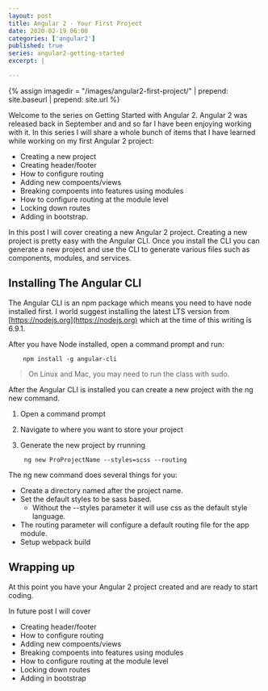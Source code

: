 ```yaml
---
layout: post
title: Angular 2 - Your First Project
date: 2020-02-19 06:00
categories: ['angular2']
published: true
series: angular2-getting-started
excerpt: |

---
```


{% assign imagedir = "/images/angular2-first-project/" | prepend: site.baseurl | prepend: site.url %}

Welcome to the series on Getting Started with Angular 2.  Angular 2 was released back in September and and so far I have been enjoying working with it.   In this series I will share a whole  bunch of items that I have learned while working on my first Angular 2 project: 

* Creating a new project
* Creating header/footer 
* How to configure routing 
* Adding new compoents/views
* Breaking compoents into features using modules
* How to configure routing at the module level
* Locking down routes
* Adding in bootstrap.  

In this post I will cover creating a new Angular 2 project.   Creating a new project  is pretty easy with the Angular CLI.  Once you install the CLI you can generate a new project and use the CLI to  generate various files such as components, modules, and services. 

## Installing The Angular  CLI

The Angular CLI is an npm package which means you need to have node installed first.  I world suggest installing the latest LTS version from [https://nodejs.org](https://nodejs.org) which at the time of this writing is 6.9.1.

After  you have Node installed, open a command prompt and run:

		npm install -g angular-cli 
		
> On Linux and Mac, you may need to run the class with sudo. 

After the Angular CLI is installed you can create a new project with the ng new command.

1. Open a command prompt
1. Navigate to where you want to store your project
1. Generate the new project by rrunning

		ng new ProProjectName --styles=scss --routing 
 
 The ng new command does several things for you:
 
* Create a directory named after the project name.  
* Set the default styles to be sass based.  
	* Without the --styles parameter it will use css as the default style language.  
* The routing parameter will configure a default routing file for the app module.
* Setup webpack build

## Wrapping up 

At this point you have your Angular 2 project created and are ready to start coding.  

In future post I will cover

* Creating header/footer 
* How to configure routing 
* Adding new compoents/views
* Breaking compoents into features using modules
* How to configure routing at the module level
* Locking down routes
* Adding in bootstrap
 
